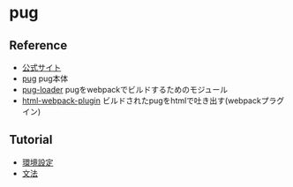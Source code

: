 # pug

## Reference

- [公式サイト](https://pugjs.org/api/getting-started.html)
- [pug](https://www.npmjs.com/package/pug) pug本体
- [pug-loader](https://www.npmjs.com/package/pug-loader) pugをwebpackでビルドするためのモジュール
- [html-webpack-plugin](https://github.com/jantimon/html-webpack-plugin) ビルドされたpugをhtmlで吐き出す(webpackプラグイン)

## Tutorial

- [環境設定](/pug/pug-env.html)
- [文法](/pug/pug-lang.html)